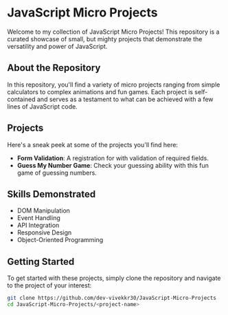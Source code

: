 # JavaScript Micro Projects

Welcome to my collection of JavaScript Micro Projects! This repository is a curated showcase of small, but mighty projects that demonstrate the versatility and power of JavaScript.

## About the Repository

In this repository, you'll find a variety of micro projects ranging from simple calculators to complex animations and fun games. Each project is self-contained and serves as a testament to what can be achieved with a few lines of JavaScript code.

## Projects

Here's a sneak peek at some of the projects you'll find here:

- **Form Validation**: A registration for with validation of required fields.
- **Guess My Number Game**: Check your guessing ability with this fun game of guessing numbers.

## Skills Demonstrated

- DOM Manipulation
- Event Handling
- API Integration
- Responsive Design
- Object-Oriented Programming

## Getting Started

To get started with these projects, simply clone the repository and navigate to the project of your interest:

```bash
git clone https://github.com/dev-vivekkr30/JavaScript-Micro-Projects
cd JavaScript-Micro-Projects/<project-name>
